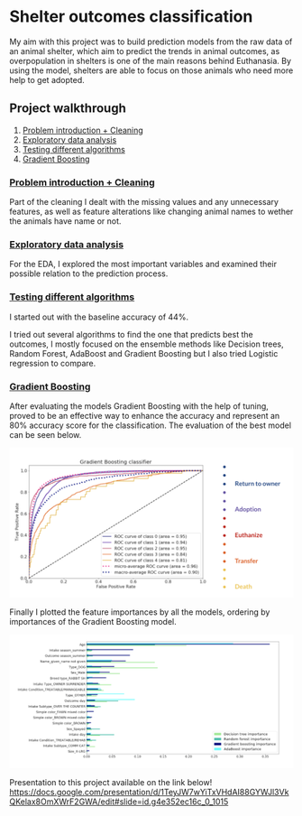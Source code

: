 # Shelter outcomes classification


My aim with this project was to build prediction models from the raw data of an animal shelter, 
which aim to predict the trends in animal outcomes, as overpopulation in shelters is one of the main reasons behind Euthanasia.
By using the model, shelters are able to focus on those animals who need more help to get adopted.


## Project walkthrough
1. [Problem introduction + Cleaning](https://github.com/Klariss/animal_shelter_outcomes/blob/master/cleaning.ipynb)
2. [Exploratory data analysis](https://github.com/Klariss/animal_shelter_outcomes/blob/master/EDA.ipynb)
3. [Testing different algorithms](https://github.com/Klariss/animal_shelter_outcomes/blob/master/Testing_different_algorithms.ipynb)
4. [Gradient Boosting](https://github.com/Klariss/animal_shelter_outcomes/blob/master/Gradient_Boosting.ipynb)


### [Problem introduction + Cleaning](https://github.com/Klariss/animal_shelter_outcomes/blob/master/cleaning.ipynb)

Part of the cleaning I dealt with the missing values and any unnecessary features, as well as feature alterations like 
changing animal names to wether the animals have name or not.

### [Exploratory data analysis](https://github.com/Klariss/animal_shelter_outcomes/blob/master/EDA.ipynb)
For the EDA, I explored the most important variables and examined their possible relation to the prediction process. 

### [Testing different algorithms](https://github.com/Klariss/animal_shelter_outcomes/blob/master/Testing_different_algorithms.ipynb)
I started out with the baseline accuracy of 44%.

I tried out several algorithms to find the one that predicts best the outcomes, I mostly focused on the ensemble methods like 
Decision trees, Random Forest, AdaBoost and Gradient Boosting but I also tried Logistic regression to compare. 

### [Gradient Boosting](https://github.com/Klariss/animal_shelter_outcomes/blob/master/Gradient_Boosting.ipynb)

After evaluating the models Gradient Boosting with the help of tuning, proved to be an effective way to enhance the accuracy 
and represent an 80% accuracy score for the classification. The evaluation of the best model can be seen below.

![alt text](evaluation.png)


Finally I plotted the feature importances by all the models, ordering by importances of the Gradient Boosting model. 

![alt text](feature_importances.png)

Presentation to this project available on the link below!
https://docs.google.com/presentation/d/1TeyJW7wYiTxVHdAI88GYWJl3VkQKelax8OmXWrF2GWA/edit#slide=id.g4e352ec16c_0_1015


